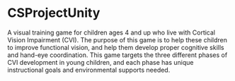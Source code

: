 # CSProjectUnity

A visual training game for children ages 4 and up who live with Cortical Vision Impairment (CVI). The purpose of this game is to help these children to improve functional vision, and help them develop proper cognitive skills and hand-eye coordination. This game targets the three different phases of CVI development in young children, and each phase has unique instructional goals and environmental supports needed.
